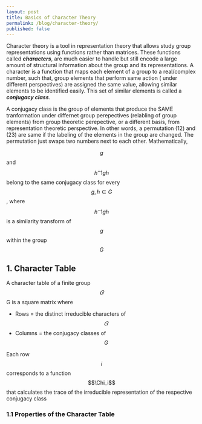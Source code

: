 ```yaml
---
layout: post
title: Basics of Character Theory
permalink: /blog/character-theory/
published: false
---
```


Character theory is a tool in  representation theory that allows study group representations using functions rather than matrices. These functions called  ***characters***, are much easier to handle but still encode a large amount of structural information about the group and its representations. A character is a function that maps each element of a group to a real/complex number, such that, group elements that perform same action ( under different perspectives) are assigned the same value, allowing similar elements to be identified easily. This  set of similar elements is called a ***conjugacy class***.

A conjugacy class is the group of elements that produce the SAME tranformation under differnet group perepectives (relabling of group elements) from group theoretic perepective,  or a different basis, from representation theoretic perspective.  In other words, a permutation (12) and (23) are same if the labeling of the elements in the group are changed. The permutation just swaps two numbers next to each other. Mathematically,  
  
$$g$$ and $$h^-{1}gh$$ belong to the same conjugacy class for every $$g , h \in G$$ , where $$h^-{1}gh$$ is a similarity transform of $$g$$ within the group $$G$$  

## 1. Character Table

A character table of a finite group $$𝐺$$ G is a square matrix where

- Rows = the distinct irreducible characters of $$𝐺$$  
- Columns = the conjugacy classes of $$G$$

Each row $$i$$ corresponds to a function $$\Chi_i$$ that calculates the trace of the irreducible representation of the respective conjugacy class

### 1.1 Properties of the Character Table
